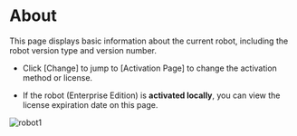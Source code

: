 # About

This page displays basic information about the current robot, including the robot version type and version number.

- Click \[Change] to jump to \[Activation Page] to change the activation method or license.

- If the robot (Enterprise Edition) is **activated locally**, you can view the license expiration date on this page.

![robot1](https://docimages.blob.core.chinacloudapi.cn/images/Robot/English/about20201118.png)